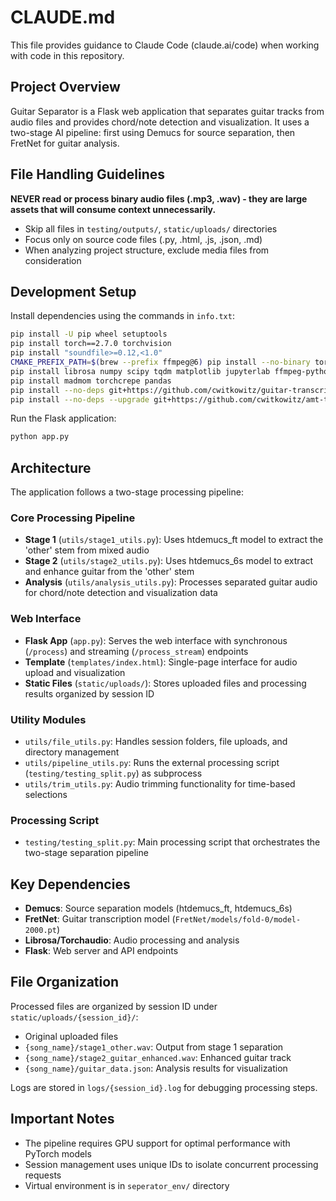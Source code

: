 # CLAUDE.md

This file provides guidance to Claude Code (claude.ai/code) when working with code in this repository.

## Project Overview

Guitar Separator is a Flask web application that separates guitar tracks from audio files and provides chord/note detection and visualization. It uses a two-stage AI pipeline: first using Demucs for source separation, then FretNet for guitar analysis.

## File Handling Guidelines

**NEVER read or process binary audio files (.mp3, .wav) - they are large assets that will consume context unnecessarily.**
- Skip all files in `testing/outputs/`, `static/uploads/` directories  
- Focus only on source code files (.py, .html, .js, .json, .md)
- When analyzing project structure, exclude media files from consideration

## Development Setup

Install dependencies using the commands in `info.txt`:
```bash
pip install -U pip wheel setuptools
pip install torch==2.7.0 torchvision
pip install "soundfile>=0.12,<1.0"
CMAKE_PREFIX_PATH=$(brew --prefix ffmpeg@6) pip install --no-binary torchaudio torchaudio
pip install librosa numpy scipy tqdm matplotlib jupyterlab ffmpeg-python demucs
pip install madmom torchcrepe pandas
pip install --no-deps git+https://github.com/cwitkowitz/guitar-transcription-continuous
pip install --no-deps --upgrade git+https://github.com/cwitkowitz/amt-tools
```

Run the Flask application:
```bash
python app.py
```

## Architecture

The application follows a two-stage processing pipeline:

### Core Processing Pipeline
- **Stage 1** (`utils/stage1_utils.py`): Uses htdemucs_ft model to extract the 'other' stem from mixed audio
- **Stage 2** (`utils/stage2_utils.py`): Uses htdemucs_6s model to extract and enhance guitar from the 'other' stem
- **Analysis** (`utils/analysis_utils.py`): Processes separated guitar audio for chord/note detection and visualization data

### Web Interface
- **Flask App** (`app.py`): Serves the web interface with synchronous (`/process`) and streaming (`/process_stream`) endpoints
- **Template** (`templates/index.html`): Single-page interface for audio upload and visualization
- **Static Files** (`static/uploads/`): Stores uploaded files and processing results organized by session ID

### Utility Modules
- `utils/file_utils.py`: Handles session folders, file uploads, and directory management
- `utils/pipeline_utils.py`: Runs the external processing script (`testing/testing_split.py`) as subprocess
- `utils/trim_utils.py`: Audio trimming functionality for time-based selections

### Processing Script
- `testing/testing_split.py`: Main processing script that orchestrates the two-stage separation pipeline

## Key Dependencies

- **Demucs**: Source separation models (htdemucs_ft, htdemucs_6s)
- **FretNet**: Guitar transcription model (`FretNet/models/fold-0/model-2000.pt`)
- **Librosa/Torchaudio**: Audio processing and analysis
- **Flask**: Web server and API endpoints

## File Organization

Processed files are organized by session ID under `static/uploads/{session_id}/`:
- Original uploaded files
- `{song_name}/stage1_other.wav`: Output from stage 1 separation
- `{song_name}/stage2_guitar_enhanced.wav`: Enhanced guitar track
- `{song_name}/guitar_data.json`: Analysis results for visualization

Logs are stored in `logs/{session_id}.log` for debugging processing steps.

## Important Notes

- The pipeline requires GPU support for optimal performance with PyTorch models
- Session management uses unique IDs to isolate concurrent processing requests
- Virtual environment is in `seperator_env/` directory